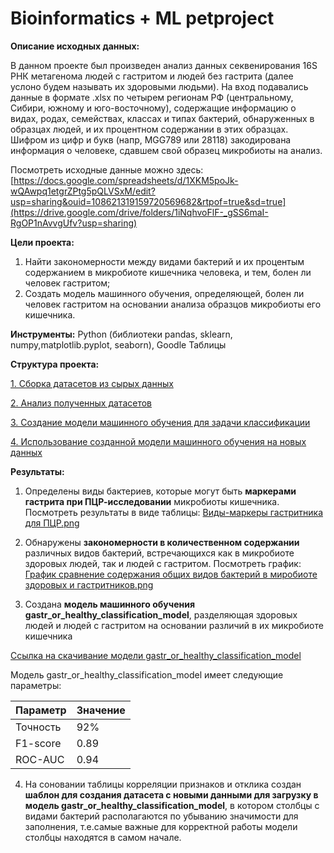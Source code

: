 # Bioinformatics + ML petproject

**Описание исходных данных:** 

В данном проекте был произведен анализ данных секвенирования 16S РНК метагенома людей с гастритом и людей без гастрита (далее услоно будем называть их здоровыми людьми). На вход подавались данные в формате .xlsx по четырем регионам РФ (центральному, Сибири, южному и юго-восточному), содержащие информацию о видах, родах, семействах, классах и типах бактерий, обнаруженных в образцах людей, и их процентном содержании в этих образцах. Шифром из цифр и букв (напр, MGG789 или 28118) закодирована информация о человеке, сдавшем свой образец микробиоты на анализ. 

Посмотреть исходные данные можно здесь: [https://docs.google.com/spreadsheets/d/1XKM5poJk-wQAwpq1etgrZPtg5pQLVSxM/edit?usp=sharing&ouid=108621319159720569682&rtpof=true&sd=true](https://drive.google.com/drive/folders/1iNqhvoFlF-_gSS6maI-RgOP1nAvvgUfv?usp=sharing)

**Цели проекта:**
1. Найти закономерности между видами бактерий и их процентым содержанием в микробиоте кишечника человека, и тем, болен ли человек гастритом;
2. Создать модель машинного обучения, определяющей, болен ли человек гастритом на основании анализа образцов микробиоты его кишечника.

**Инструменты:** Python (библиотеки pandas, sklearn, numpy,matplotlib.pyplot, seaborn), Goodle Таблицы



**Структура проекта:**

[1. Сборка датасетов из сырых данных](02_Сборка_датасетов_Bioinformatics_+_ML_petproject_.ipynb)

[2. Анализ полученных датасетов](03_Анализ_датасетов_Bioinformatics_+_ML_petproject_.ipynb)

[3. Создание модели машинного обучения для задачи классификации](04_Cоздание_модели_ML_Bioinformatics_+_ML_petproject_.ipynb)

[4. Использование созданной модели машинного обучения на новых данных](05_Использование_модели_на_новых_данных_Bioinformatics_+_ML_petproject_.ipynb)


**Результаты:**

1. Определены виды бактериев, которые могут быть **маркерами гастрита при  ПЦР-исследовании** микробиоты кишечника. Посмотреть результаты в виде таблицы: [Виды-маркеры гастритника для ПЦР.png](https://github.com/Vas1l1sa/Bioinformatics-ML-petproject/blob/main/%D0%92%D0%B8%D0%B4%D1%8B-%D0%BC%D0%B0%D1%80%D0%BA%D0%B5%D1%80%D1%8B%20%D0%B3%D0%B0%D1%81%D1%82%D1%80%D0%B8%D1%82%D0%BD%D0%B8%D0%BA%D0%B0%20%D0%B4%D0%BB%D1%8F%20%D0%9F%D0%A6%D0%A0.png)

2. Обнаружены **закономерности в количественном содержании** различных видов бактерий, встречающихся как в микробиоте здоровых людей, так и людей с гастритом. Посмотреть график: [График сравнение содержания общих видов бактерий в миробиоте здоровых и гастритников.png](https://github.com/Vas1l1sa/Bioinformatics-ML-petproject/blob/main/%D0%A1%D1%80%D0%B0%D0%B2%D0%BD%D0%B5%D0%BD%D0%B8%D0%B5%20%D1%81%D0%BE%D0%B4%D0%B5%D1%80%D0%B6%D0%B0%D0%BD%D0%B8%D1%8F%20%D0%B2%D0%B8%D0%B4%D0%BE%D0%B2%20%D0%B1%D0%B0%D0%BA%D1%82%D0%B5%D1%80%D0%B8%D0%B9%20%D1%83%20%D0%B7%D0%B4%D0%BE%D1%80%D0%BE%D0%B2%D1%8B%D1%85%20%D0%B8%20%D0%B3%D0%B0%D1%81%D1%82%D1%80%D0%B8%D1%82%D0%BD%D0%B8%D0%BA%D0%BE%D0%B2.png)

3. Создана **модель машинного обучения gastr_or_healthy_classification_model**, разделяющая здоровых людей и людей с гастритом на основании различий в их микробиоте кишечника

[Ссылка на скачивание модели gastr_or_healthy_classification_model](gastr_or_healthy_classification_model.joblib)

Модель gastr_or_healthy_classification_model имеет следующие параметры:

| Параметр          | Значение        |
|-------------------|-----------------|
| Точность          | 92%             |
| F1-score          | 0.89            |
| ROC-AUC           | 0.94            |


4. На соновании таблицы корреляции признаков и отклика создан **шаблон для создания датасета с новыми  данными для загрузку в модель gastr_or_healthy_classification_model**, в котором столбцы с видами бактерий располагаются по убыванию значимости для заполнения, т.е.самые важные для корректной работы модели столбцы находятся в самом начале.
